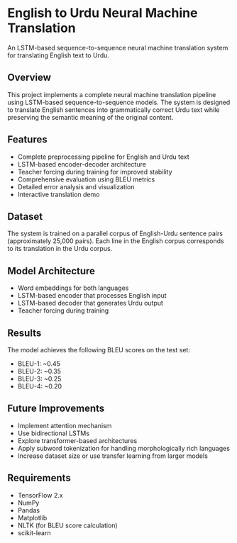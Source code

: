 # English to Urdu Neural Machine Translation

An LSTM-based sequence-to-sequence neural machine translation system for translating English text to Urdu.

## Overview

This project implements a complete neural machine translation pipeline using LSTM-based sequence-to-sequence models. The system is designed to translate English sentences into grammatically correct Urdu text while preserving the semantic meaning of the original content.

## Features

- Complete preprocessing pipeline for English and Urdu text
- LSTM-based encoder-decoder architecture
- Teacher forcing during training for improved stability
- Comprehensive evaluation using BLEU metrics
- Detailed error analysis and visualization
- Interactive translation demo

## Dataset

The system is trained on a parallel corpus of English-Urdu sentence pairs (approximately 25,000 pairs). Each line in the English corpus corresponds to its translation in the Urdu corpus.

## Model Architecture

- Word embeddings for both languages
- LSTM-based encoder that processes English input
- LSTM-based decoder that generates Urdu output
- Teacher forcing during training

## Results

The model achieves the following BLEU scores on the test set:
- BLEU-1: ~0.45
- BLEU-2: ~0.35
- BLEU-3: ~0.25
- BLEU-4: ~0.20

## Future Improvements

- Implement attention mechanism
- Use bidirectional LSTMs
- Explore transformer-based architectures
- Apply subword tokenization for handling morphologically rich languages
- Increase dataset size or use transfer learning from larger models

## Requirements

- TensorFlow 2.x
- NumPy
- Pandas
- Matplotlib
- NLTK (for BLEU score calculation)
- scikit-learn
